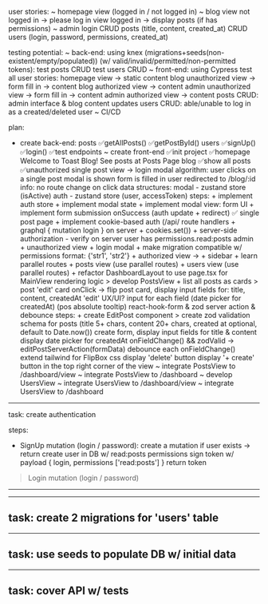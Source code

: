 user stories:
~ homepage
    view (logged in / not logged in)
~ blog
    view not logged in -> please log in
    view logged in -> display posts (if has permissions)
~ admin
    login
    CRUD posts (title, content, created_at)
    CRUD users (login, password, permissions, created_at)

testing potential:
~ back-end:
    using knex (migrations+seeds(non-existent/empty/populated))
    (w/ valid/invalid/permitted/non-permitted tokens):
        test posts CRUD 
        test users CRUD
~ front-end:
    using Cypress test all user stories:
        homepage view -> static content
        blog unauthorized view -> form fill in -> content
        blog authorized view -> content
        admin unauthorized view -> form fill in -> content
        admin authorized view -> content
        posts CRUD: admin interface & blog content updates
        users CRUD: able/unable to log in as a created/deleted user
~ CI/CD

plan:
+ create back-end:
    posts
        ✅getAllPosts()
        ✅getPostById()
    users
        ✅signUp()
        ✅login()
    ✅test endpoints
~ create front-end
    ✅init project
    ✅homepage
        Welcome to Toast Blog!
        See posts at Posts Page
    blog
        ✅show all posts
        ✅unauthorized single post view -> login modal
            algorithm:
             user clicks on a single post
             modal is shown
             form is filled in
             user redirected to /blog/:id
            info:
             no route change on click
             data structures:
              modal - zustand store (isActive)
              auth - zustand store (user, accessToken)
            steps:
             + implement auth store
             + implement modal state
             + implement modal view: form UI
             + implement form submission onSuccess (auth update + redirect)
        ✅ single post page
            + implement cookie-based auth (/api/ route handlers + graphql { mutation login } on server + cookies.set())
            + server-side authorization - verify on server user has permissions.read:posts
    admin
        + unauthorized view + login modal
        + make migration compatible w/ permissions format: {'str1', 'str2'}
        + authorized view ->
            + sidebar
            + learn parallel routes
            + posts view (use parallel routes)
            + users view (use parallel routes)
            + refactor DashboardLayout to use page.tsx for MainView rendering logic
            > develop PostsView
                + list all posts as cards
                > post 'edit'
                    card onClick -> flip post card, display input fields for: title, content, createdAt
                        'edit' UX/UI?
                        input for each field (date picker for createdAt) (pos absolute tooltip)
                        react-hook-form & zod
                        server action & debounce
                        steps:
                            + create EditPost component
                            > create zod validation schema for posts (title 5+ chars, content 20+ chars, created at optional, default to Date.now())
                            create form, display input fields for title & content
                            display date picker for createdAt
                            onFieldChange() && zodValid -> editPostServerAction(formData)
                            debounce each onFieldChange()
                extend tailwind for FlipBox css
                display 'delete' button
                display '+ create' button in the top right corner of the view
            ~ integrate PostsView to /dashboard/view
            ~ integrate PostsView to /dashboard
            ~ develop UsersView
            ~ integrate UsersView to /dashboard/view
            ~ integrate UsersView to /dashboard

---
task: create authentication

steps:
+ SignUp mutation (login / password):
    create a mutation
    if user exists -> return
    create user in DB w/ read:posts permissions
    sign token w/ payload { login, permissions ['read:posts'] }
    return token

> Login mutation (login / password)
---

---
task: create 2 migrations for 'users' table
---

---
task: use seeds to populate DB w/ initial data
---

---
task: cover API w/ tests
---
